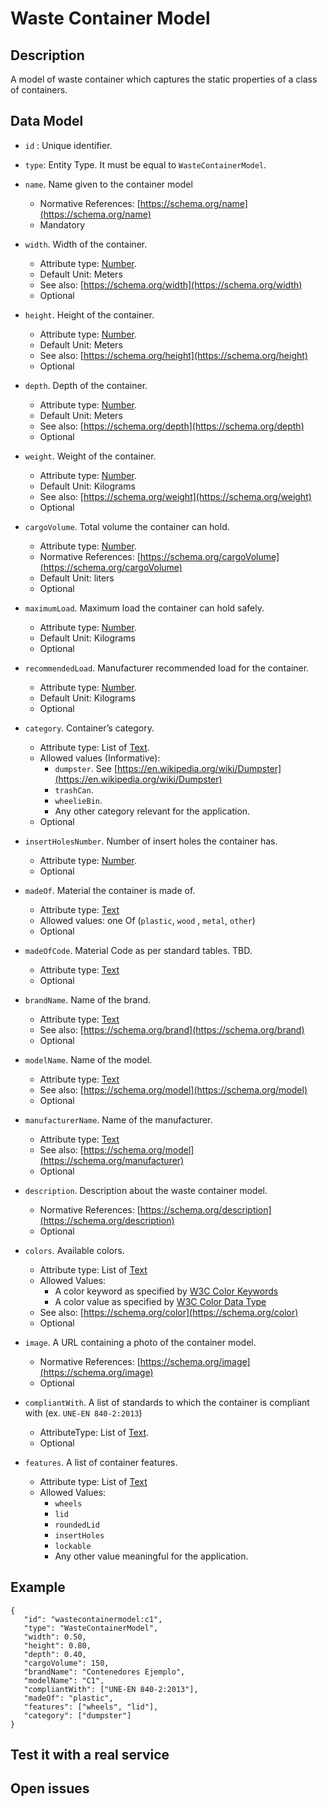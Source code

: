 # Waste Container Model

## Description

A model of waste container which captures the static properties of a class of containers. 

## Data Model

+ `id` : Unique identifier. 

+ `type`: Entity Type. It must be equal to `WasteContainerModel`.

+ `name`. Name given to the container model
    + Normative References: [https://schema.org/name](https://schema.org/name)
    + Mandatory

+ `width`. Width of the container.
    + Attribute type: [Number](https://schema.org/Number).
    + Default Unit: Meters
    + See also: [https://schema.org/width](https://schema.org/width)
    + Optional 

+ `height`. Height of the container. 
    + Attribute type: [Number](https://schema.org/Number).
    + Default Unit: Meters
    + See also: [https://schema.org/height](https://schema.org/height)
    + Optional 

+ `depth`. Depth of the container.
    + Attribute type: [Number](https://schema.org/Number).
    + Default Unit: Meters
    + See also: [https://schema.org/depth](https://schema.org/depth)
    + Optional

+ `weight`. Weight of the container.
    + Attribute type: [Number](https://schema.org/Number).
    + Default Unit: Kilograms
    + See also: [https://schema.org/weight](https://schema.org/weight)
    + Optional

+ `cargoVolume`. Total volume the container can hold.
    + Attribute type: [Number](https://schema.org/Number).
    + Normative References: [https://schema.org/cargoVolume](https://schema.org/cargoVolume)
    + Default Unit: liters
    + Optional
       
+ `maximumLoad`. Maximum load the container can hold safely.
    + Attribute type: [Number](https://schema.org/Number).
    + Default Unit: Kilograms
    + Optional

+ `recommendedLoad`. Manufacturer recommended load for the container.
    + Attribute type: [Number](https://schema.org/Number).
    + Default Unit: Kilograms
    + Optional

+ `category`. Container’s category. 
    + Attribute type: List of [Text](https://schema.org/Text).
    + Allowed values (Informative):
        + `dumpster`. See [https://en.wikipedia.org/wiki/Dumpster](https://en.wikipedia.org/wiki/Dumpster)
        + `trashCan`.
        + `wheelieBin`.
        + Any other category relevant for the application. 
    + Optional
  
+ `insertHolesNumber`. Number of insert holes the container has.
    + Attribute type: [Number](https://schema.org/Number).
    + Optional

+ `madeOf`. Material the container is made of. 
    + Attribute type: [Text](https://schema.org/Text)
    + Allowed values: one Of (`plastic`, `wood` , `metal`, `other`)
    + Optional
    
+ `madeOfCode`. Material Code as per standard tables. TBD.
    + Attribute type: [Text](https://schema.org/Text)
    + Optional
       
+ `brandName`. Name of the brand.
    + Attribute type: [Text](https://schema.org/Text)
    + See also: [https://schema.org/brand](https://schema.org/brand)
    + Optional
       
+ `modelName`. Name of the model.
    + Attribute type: [Text](https://schema.org/Text)
    + See also: [https://schema.org/model](https://schema.org/model)
    + Optional
    
+ `manufacturerName`. Name of the manufacturer.
    + Attribute type: [Text](https://schema.org/Text)
    + See also: [https://schema.org/model](https://schema.org/manufacturer)
    + Optional
    
+ `description`. Description about the waste container model. 
    + Normative References: [https://schema.org/description](https://schema.org/description)
    + Optional

+ `colors`.  Available colors.
    + Attribute type: List of [Text](https://schema.org/Text)
    + Allowed Values:
        + A color keyword as specified by [W3C Color Keywords](https://www.w3.org/TR/SVG/types.html#ColorKeywords)
        + A color value as specified by [W3C Color Data Type](https://www.w3.org/TR/SVG/types.html#BasicDataTypes)
    + See also: [https://schema.org/color](https://schema.org/color)
    + Optional

+ `image`. A URL containing a photo of the container model.
    + Normative References: [https://schema.org/image](https://schema.org/image)
    + Optional

+ `compliantWith`. A list of standards to which the container is compliant with (ex. `UNE-EN 840-2:2013`)
    + AttributeType: List of [Text](https://schema.org/Text).
    + Optional

+ `features`. A list of container features. 
    + Attribute type: List of [Text](https://schema.org/Text)
    + Allowed Values:
        + `wheels`
        + `lid`
        + `roundedLid`
        + `insertHoles`
        + `lockable`
        + Any other value meaningful for the application.
    
## Example

    {
       "id": "wastecontainermodel:c1",
       "type": "WasteContainerModel",
       "width": 0.50,
       "height": 0.80,
       "depth": 0.40,
       "cargoVolume": 150,
       "brandName": "Contenedores Ejemplo",
       "modelName": "C1",
       "compliantWith": ["UNE-EN 840-2:2013"],
       "madeOf": "plastic",
       "features": ["wheels", "lid"],
       "category": ["dumpster"]
    }


## Test it with a real service


## Open issues

